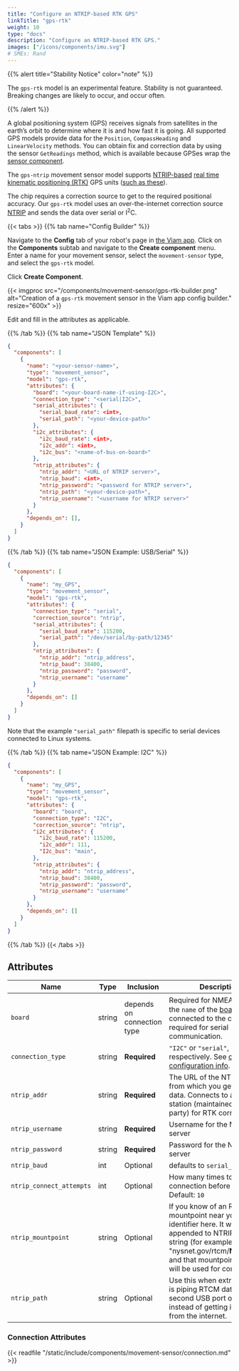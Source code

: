 ```yaml
---
title: "Configure an NTRIP-based RTK GPS"
linkTitle: "gps-rtk"
weight: 10
type: "docs"
description: "Configure an NTRIP-based RTK GPS."
images: ["/icons/components/imu.svg"]
# SMEs: Rand
---
```


{{% alert title="Stability Notice" color="note" %}}

The `gps-rtk` model is an experimental feature.
Stability is not guaranteed.
Breaking changes are likely to occur, and occur often.

{{% /alert %}}

A global positioning system (GPS) receives signals from satellites in the earth’s orbit to determine where it is and how fast it is going.
All supported GPS models provide data for the `Position`, `CompassHeading` and `LinearVelocity` methods.
You can obtain fix and correction data by using the sensor `GetReadings` method, which is available because GPSes wrap the [sensor component](../../../sensor/).

The `gps-ntrip` movement sensor model supports [NTRIP-based](https://en.wikipedia.org/wiki/Networked_Transport_of_RTCM_via_Internet_Protocol) [real time kinematic positioning (RTK)](https://en.wikipedia.org/wiki/Real-time_kinematic_positioning) GPS units ([such as these](https://www.sparkfun.com/rtk)).

The chip requires a correction source to get to the required positional accuracy.
Our `gps-rtk` model uses an over-the-internet correction source [NTRIP](https://en.wikipedia.org/wiki/Networked_Transport_of_RTCM_via_Internet_Protocol) and sends the data over serial or I<sup>2</sup>C.

{{< tabs >}}
{{% tab name="Config Builder" %}}

Navigate to the **Config** tab of your robot's page in [the Viam app](https://app.viam.com).
Click on the **Components** subtab and navigate to the **Create component** menu.
Enter a name for your movement sensor, select the `movement-sensor` type, and select the `gps-rtk` model.

Click **Create Component**.

{{< imgproc src="/components/movement-sensor/gps-rtk-builder.png" alt="Creation of a `gps-rtk` movement sensor in the Viam app config builder." resize="600x" >}}

Edit and fill in the attributes as applicable.

{{% /tab %}}
{{% tab name="JSON Template" %}}

```json {class="line-numbers linkable-line-numbers"}
{
  "components": [
    {
      "name": "<your-sensor-name>",
      "type": "movement_sensor",
      "model": "gps-rtk",
      "attributes": {
        "board": "<your-board-name-if-using-I2C>",
        "connection_type": "<serial|I2C>",
        "serial_attributes": {
          "serial_baud_rate": <int>,
          "serial_path": "<your-device-path>"
        },
        "i2c_attributes": {
          "i2c_baud_rate": <int>,
          "i2c_addr": <int>,
          "i2c_bus": "<name-of-bus-on-board>"
        },
        "ntrip_attributes": {
          "ntrip_addr": "<URL of NTRIP server>",
          "ntrip_baud": <int>,
          "ntrip_password": "<password for NTRIP server>",
          "ntrip_path": "<your-device-path>",
          "ntrip_username": "<username for NTRIP server>"
        }
      },
      "depends_on": [],
    }
  ]
}
```

{{% /tab %}}
{{% tab name="JSON Example: USB/Serial" %}}

```json {class="line-numbers linkable-line-numbers"}
{
  "components": [
    {
      "name": "my_GPS",
      "type": "movement_sensor",
      "model": "gps-rtk",
      "attributes": {
        "connection_type": "serial",
        "correction_source": "ntrip",
        "serial_attributes": {
          "serial_baud_rate": 115200,
          "serial_path": "/dev/serial/by-path/12345"
        },
        "ntrip_attributes": {
          "ntrip_addr": "ntrip_address",
          "ntrip_baud": 38400,
          "ntrip_password": "password",
          "ntrip_username": "username"
        }
      },
      "depends_on": []
    }
  ]
}
```

Note that the example `"serial_path"` filepath is specific to serial devices connected to Linux systems.

{{% /tab %}}
{{% tab name="JSON Example: I2C" %}}

```json {class="line-numbers linkable-line-numbers"}
{
  "components": [
    {
      "name": "my_GPS",
      "type": "movement_sensor",
      "model": "gps-rtk",
      "attributes": {
        "board": "board",
        "connection_type": "I2C",
        "correction_source": "ntrip",
        "i2c_attributes": {
          "i2c_baud_rate": 115200,
          "i2c_addr": 111,
          "I2c_bus": "main",
        },
        "ntrip_attributes": {
          "ntrip_addr": "ntrip_address",
          "ntrip_baud": 38400,
          "ntrip_password": "password",
          "ntrip_username": "username"
        }
      },
      "depends_on": []
    }
  ]
}
```

{{% /tab %}}
{{< /tabs >}}

## Attributes

Name | Type | Inclusion | Description |
---- | ---- | --------- | ----------- |
`board` | string | depends on connection type | Required for NMEA over [I<sup>2</sup>C](/components/board/#i2cs); the `name` of the [board](/components/board/) connected to the chip. Not required for serial communication.
`connection_type` | string | **Required** | `"I2C"` or `"serial"`, respectively. See [connection configuration info](#connection-attributes).
`ntrip_addr` | string | **Required** | The URL of the NTRIP server from which you get correction data. Connects to a base station (maintained by a third party) for RTK corrections
`ntrip_username` | string | **Required** | Username for the NTRIP server
`ntrip_password` | string | **Required** | Password for the NTRIP server
`ntrip_baud` | int | Optional | defaults to `serial_baud_rate`  | Only necessary if you want NTRIP baud rate to be different from serial baud rate.
`ntrip_connect_attempts` | int | Optional | How many times to attempt connection before timing out. <br> Default: `10`
`ntrip_mountpoint` | string | Optional | If you know of an RTK mountpoint near you, write its identifier here. It will be appended to NTRIP address string (for example, "nysnet.gov/rtcm/**NJMTPT1**") and that mountpoint's data will be used for corrections.
`ntrip_path` | string | Optional | Use this when extra hardware is piping RTCM data through a second USB port on an [board](/components/board/) instead of getting it directly from the internet.

### Connection Attributes

{{< readfile "/static/include/components/movement-sensor/connection.md" >}}
